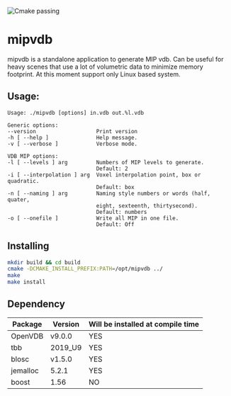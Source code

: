 ![Cmake passing](https://github.com/notawhalevfx/mipvdb/workflows/CMake/badge.svg
)
# mipvdb
mipvdb is a standalone application to generate MIP vdb. Can be useful for heavy scenes that use a lot of volumetric data to minimize memory footprint. At this moment support only Linux based system.

## Usage:
    Usage: ./mipvdb [options] in.vdb out.%l.vdb

    Generic options:
    --version                   Print version
    -h [ --help ]               Help message.
    -v [ --verbose ]            Verbose mode.

    VDB MIP options:
    -l [ --levels ] arg         Numbers of MIP levels to generate. 
                                Default: 2
    -i [ --interpolation ] arg  Voxel interpolation point, box or quadratic. 
                                Default: box
    -n [ --naming ] arg         Naming style numbers or words (half, quater, 
                                eight, sexteenth, thirtysecond). 
                                Default: numbers
    -o [ --onefile ]            Write all MIP in one file. 
                                Default: Off

## Installing
```bash
mkdir build && cd build
cmake -DCMAKE_INSTALL_PREFIX:PATH=/opt/mipvdb ../
make
make install
```

## Dependency
Package | Version | Will be installed at compile time
--- | --- | ---
OpenVDB | v9.0.0 | YES
tbb | 2019_U9 | YES
blosc | v1.5.0 | YES
jemalloc | 5.2.1 | YES
boost | 1.56 | NO